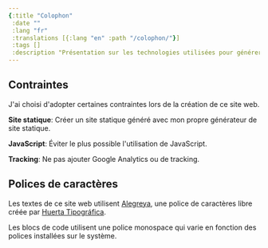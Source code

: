 ```yaml
---
{:title "Colophon"
 :date ""
 :lang "fr"
 :translations [{:lang "en" :path "/colophon/"}]
 :tags []
 :description "Présentation sur les technologies utilisées pour générer le site personnel de Marc-André Goyette."}
---
```


## Contraintes

J'ai choisi d'adopter certaines contraintes lors de la création de ce site web.

**Site statique**: Créer un site statique généré avec mon propre générateur de site statique.

**JavaScript**: Éviter le plus possible l'utilisation de JavaScript.

**Tracking**: Ne pas ajouter Google Analytics ou de tracking.

## Polices de caractères

Les textes de ce site web utilisent [Alegreya](https://github.com/huertatipografica/Alegreya), une police de caractères libre créée par [Huerta Tipográfica](https://www.huertatipografica.com/en).

Les blocs de code utilisent une police monospace qui varie en fonction des polices installées sur le système.
